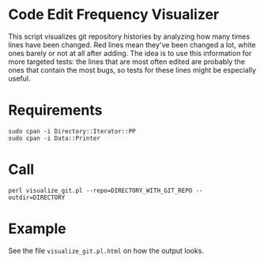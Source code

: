 # Code Edit Frequency Visualizer

This script visualizes git repository histories by analyzing how many times
lines have been changed. Red lines mean they've been changed a lot, white
ones barely or not at all after adding. The idea is to use this information
for more targeted tests: the lines that are most often edited are probably
the ones that contain the most bugs, so tests for these lines might be
especially useful.

# Requirements

```console
sudo cpan -i Directory::Iterator::PP
sudo cpan -i Data::Printer
```

# Call

`perl visualize_git.pl --repo=DIRECTORY_WITH_GIT_REPO --outdir=DIRECTORY`

# Example

See the file `visualize_git.pl.html` on how the output looks.
